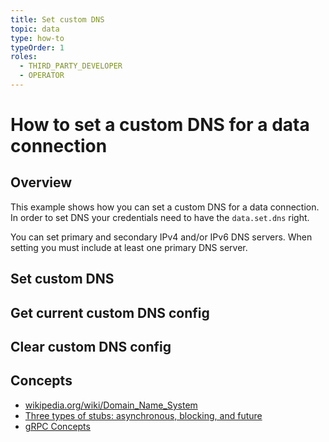 ```yaml
---
title: Set custom DNS
topic: data
type: how-to
typeOrder: 1
roles:
  - THIRD_PARTY_DEVELOPER
  - OPERATOR
---
```


# How to set a custom DNS for a data connection

## Overview

This example shows how you can set a custom DNS for a data connection. 
In order to set DNS your credentials need to have the `data.set.dns` right.

You can set primary and secondary IPv4 and/or IPv6 DNS servers. When setting 
you must include at least one primary DNS server.

<DemoConfigurer />

## Set custom DNS

<CodeSnippet
  grpcurlOperator="https://github.com/working-group-two/docs.wgtwo.com/blob/master/examples/grpcurl/operator/data/set-dns.sh"
  grpcurlThirdpartydev="https://github.com/working-group-two/docs.wgtwo.com/blob/master/examples/grpcurl/thirdpartydev/data/set-dns.sh"
  :kotlinDeps="['data-grpc', 'utils-grpc']"
  kotlinOperator="https://github.com/working-group-two/docs.wgtwo.com/blob/master/examples/kotlin/operator/data/src/main/kotlin/com/wgtwo/examples/operator/data/SetCustomDns.kt"
  kotlinThirdpartydev="https://github.com/working-group-two/docs.wgtwo.com/blob/master/examples/kotlin/thirdpartydev/data/src/main/kotlin/com/wgtwo/examples/thirdpartydev/data/SetCustomDns.kt"
  />

## Get current custom DNS config

<CodeSnippet
  grpcurlOperator="https://github.com/working-group-two/docs.wgtwo.com/blob/master/examples/grpcurl/operator/data/get-dns.sh"
  grpcurlThirdpartydev="https://github.com/working-group-two/docs.wgtwo.com/blob/master/examples/grpcurl/thirdpartydev/data/get-dns.sh"
  :kotlinDeps="['data-grpc', 'utils-grpc']"
  kotlinOperator="https://github.com/working-group-two/docs.wgtwo.com/blob/master/examples/kotlin/operator/data/src/main/kotlin/com/wgtwo/examples/operator/data/GetCustomDns.kt"
  kotlinThirdpartydev="https://github.com/working-group-two/docs.wgtwo.com/blob/master/examples/kotlin/thirdpartydev/data/src/main/kotlin/com/wgtwo/examples/thirdpartydev/data/GetCustomDns.kt"
/>

## Clear custom DNS config

<CodeSnippet
  grpcurlOperator="https://github.com/working-group-two/docs.wgtwo.com/blob/master/examples/grpcurl/operator/data/clear-dns.sh"
  grpcurlThirdpartydev="https://github.com/working-group-two/docs.wgtwo.com/blob/master/examples/grpcurl/thirdpartydev/data/clear-dns.sh"
  :kotlinDeps="['data-grpc', 'utils-grpc']"
  kotlinOperator="https://github.com/working-group-two/docs.wgtwo.com/blob/master/examples/kotlin/operator/data/src/main/kotlin/com/wgtwo/examples/operator/data/ClearCustomDns.kt"
  kotlinThirdpartydev="https://github.com/working-group-two/docs.wgtwo.com/blob/master/examples/kotlin/thirdpartydev/data/src/main/kotlin/com/wgtwo/examples/thirdpartydev/data/ClearCustomDns.kt"
/>

## Concepts
* [wikipedia.org/wiki/Domain_Name_System](https://en.wikipedia.org/wiki/Domain_Name_System)
* [Three types of stubs: asynchronous, blocking, and future](https://grpc.io/docs/reference/java/generated-code/)
* [gRPC Concepts](https://grpc.io/docs/guides/concepts/)
